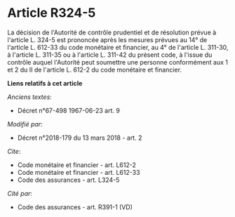 # Article R324-5

La décision de l'Autorité de contrôle prudentiel et de résolution prévue à l'article L. 324-5 est prononcée après les mesures
prévues au 14° de l'article L. 612-33 du code monétaire et financier, au 4° de l'article L. 311-30, à l'article L. 311-35 ou
à l'article L. 311-42 du présent code, à l'issue du contrôle auquel l'Autorité peut soumettre une personne conformément aux 1
et 2 du II de l'article L. 612-2 du code monétaire et financier.

**Liens relatifs à cet article**

_Anciens textes_:

  - Décret n°67-498 1967-06-23 art. 9

_Modifié par_:

  - Décret n°2018-179 du 13 mars 2018 - art. 2

_Cite_:

  - Code monétaire et financier - art. L612-2
  - Code monétaire et financier - art. L612-33
  - Code des assurances - art. L324-5

_Cité par_:

  - Code des assurances - art. R391-1 (VD)
